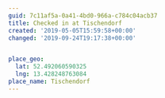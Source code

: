 ```yaml
---
guid: 7c11af5a-0a41-4bd0-966a-c784c04acb37
title: Checked in at Tischendorf
created: '2019-05-05T15:59:58+00:00'
changed: '2019-09-24T19:17:38+00:00'


place_geo:
  lat: 52.492060590325
  lng: 13.428248763084
place_name: Tischendorf
---
```


